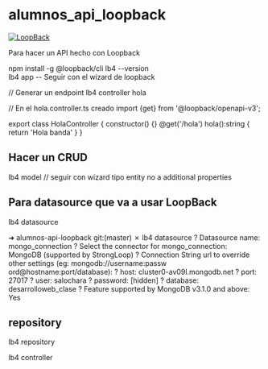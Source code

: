 # alumnos_api_loopback

[![LoopBack](https://github.com/strongloop/loopback-next/raw/master/docs/site/imgs/branding/Powered-by-LoopBack-Badge-(blue)-@2x.png)](http://loopback.io/)


Para hacer un API hecho con Loopback

npm install -g @loopback/cli
lb4 --version  
lb4 app 
-- Seguir con el wizard de loopback

// Generar un endpoint 
lb4 controller hola   

// En el hola.controller.ts creado 
import {get} from '@loopback/openapi-v3';

export class HolaController {
constructor() {}
@get('/hola')
hola():string {
return 'Hola banda'
    }
}

## Hacer un CRUD

lb4 model // seguir con wizard
tipo entity
no a additional properties

## Para datasource que va a usar LoopBack
lb4 datasource

➜  alumnos-api-loopback git:(master) ✗ lb4 datasource
? Datasource name: mongo_connection
? Select the connector for mongo_connection: MongoDB (supported by StrongLoop)
? Connection String url to override other settings (eg: mongodb://username:passw
ord@hostname:port/database): 
? host: cluster0-av09l.mongodb.net
? port: 27017
? user: salochara
? password: [hidden]
? database: desarrolloweb_clase
? Feature supported by MongoDB v3.1.0 and above: Yes

## repository
lb4 repository

 lb4 controller

